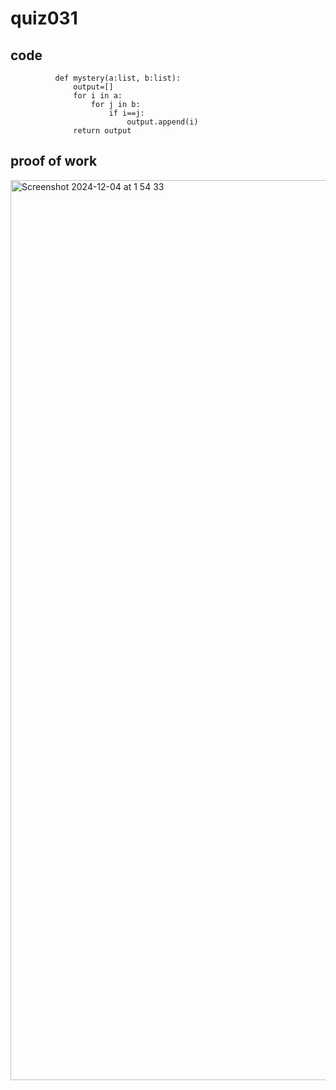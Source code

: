 #  quiz031

## code
              def mystery(a:list, b:list):
                  output=[]
                  for i in a:
                      for j in b:
                          if i==j:
                              output.append(i)
                  return output
## proof of work
<img width="1440" alt="Screenshot 2024-12-04 at 1 54 33" src="https://github.com/user-attachments/assets/d031e265-a04d-4df3-8f18-569d51ab14b1">
